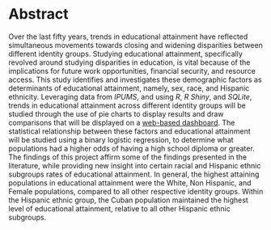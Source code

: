 # Abstract

Over the last fifty years, trends in educational attainment have reflected simultaneous movements towards closing and widening disparities between different identity groups. Studying educational attainment, specifically revolved around studying disparities in education, is vital because of the implications for future work opportunities, financial security, and resource access. This study identifies and investigates these demographic factors as determinants of educational attainment, namely, sex, race, and Hispanic ethnicity. Leveraging data from *IPUMS*, and using *R*, *R Shiny*, and *SQLite*, trends in educational attainment across different identity groups will be studied through the use of pie charts to display results and draw comparisons that will be displayed on a [web-based dashboard](https://donizk.shinyapps.io/EduAttain/). The statistical relationship between these factors and educational attainment will be studied using a binary logistic regression, to determine what populations had a higher odds of having a high school diploma or greater. The findings of this project affirm some of the findings presented in the literature, while providing new insight into certain racial and Hispanic ethnic subgroups rates of educational attainment. In general, the highest attaining populations in educational attainment were the White, Non Hispanic, and Female populations, compared to all other respective identity groups. Within the Hispanic ethnic group, the Cuban population maintained the highest level of educational attainment, relative to all other Hispanic ethnic subgroups.